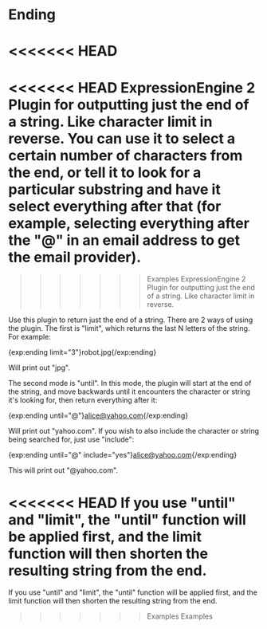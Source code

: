 Ending
======

<<<<<<< HEAD
=======
<<<<<<< HEAD
ExpressionEngine 2 Plugin for outputting just the end of a string. Like character limit in reverse. You can use it to select a certain number of characters from the end, or tell it to look for a particular substring and have it select everything after that (for example, selecting everything after the "@" in an email address to get the email provider).
=======
>>>>>>> Examples
ExpressionEngine 2 Plugin for outputting just the end of a string. Like character limit in reverse.

Use this plugin to return just the end of a string. There are 2 ways of using the plugin. The first is "limit", which returns the last N letters of the string. For example:
		
{exp:ending limit="3"}robot.jpg{/exp:ending}
	
Will print out "jpg".
		
The second mode is "until". In this mode, the plugin will start at the end of the string, and move backwards until it encounters the character or string it's looking for, then return everything after it:
		
{exp:ending until="@"}alice@yahoo.com{/exp:ending}

Will print out "yahoo.com". If you wish to also include the character or string being searched for, just use "include":
		
{exp:ending until="@" include="yes"}alice@yahoo.com{/exp:ending}
		
This will print out "@yahoo.com".

<<<<<<< HEAD
If you use "until" and "limit", the "until" function will be applied first, and the limit function will then shorten the resulting string from the end.
=======
If you use "until" and "limit", the "until" function will be applied first, and the limit function will then shorten the resulting string from the end.
>>>>>>> Examples
>>>>>>> Examples
